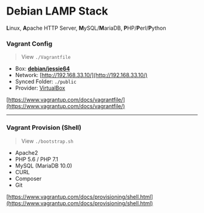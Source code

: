 # Debian LAMP Stack
**L**inux, **A**pache HTTP Server, **M**ySQL/**M**ariaDB, **P**HP/**P**erl/**P**ython

### Vagrant Config


> View `./Vagrantfile`

- Box: **[debian/jessie64](https://app.vagrantup.com/debian/boxes/jessie64)**
- Network: [http://192.168.33.10/](http://192.168.33.10/)
- Synced Folder: `./public`
- Provider: [VirtualBox](https://www.virtualbox.org/)  

[https://www.vagrantup.com/docs/vagrantfile/](https://www.vagrantup.com/docs/vagrantfile/)

---

### Vagrant Provision (Shell)

> View `./bootstrap.sh`

- Apache2
- PHP 5.6 / PHP 7.1
- MySQL (MariaDB 10.0)
- CURL
- Composer
- Git  

[https://www.vagrantup.com/docs/provisioning/shell.html](https://www.vagrantup.com/docs/provisioning/shell.html)